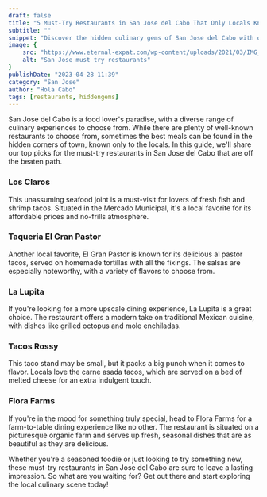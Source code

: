 ```yaml
---
draft: false
title: "5 Must-Try Restaurants in San Jose del Cabo That Only Locals Know About"
subtitle: ""
snippet: "Discover the hidden culinary gems of San Jose del Cabo with our expert guide. From hole-in-the-wall taquerias to upscale seafood restaurants, we've got the inside scoop on the best spots that only the locals know about. Get ready to embark on a culinary journey that will leave your taste buds wanting more."
image: {
    src: "https://www.eternal-expat.com/wp-content/uploads/2021/03/IMG_7429.jpg",
    alt: "San Jose must try restaurants"
}
publishDate: "2023-04-28 11:39"
category: "San Jose"
author: "Hola Cabo"
tags: [restaurants, hiddengems]
---
```


San Jose del Cabo is a food lover's paradise, with a diverse range of culinary experiences to choose from. While there are plenty of well-known restaurants to choose from, sometimes the best meals can be found in the hidden corners of town, known only to the locals. In this guide, we'll share our top picks for the must-try restaurants in San Jose del Cabo that are off the beaten path.

### Los Claros 

This unassuming seafood joint is a must-visit for lovers of fresh fish and shrimp tacos. Situated in the Mercado Municipal, it's a local favorite for its affordable prices and no-frills atmosphere.

### Taqueria El Gran Pastor

Another local favorite, El Gran Pastor is known for its delicious al pastor tacos, served on homemade tortillas with all the fixings. The salsas are especially noteworthy, with a variety of flavors to choose from.

### La Lupita

If you're looking for a more upscale dining experience, La Lupita is a great choice. The restaurant offers a modern take on traditional Mexican cuisine, with dishes like grilled octopus and mole enchiladas.

### Tacos Rossy

This taco stand may be small, but it packs a big punch when it comes to flavor. Locals love the carne asada tacos, which are served on a bed of melted cheese for an extra indulgent touch.

### Flora Farms

If you're in the mood for something truly special, head to Flora Farms for a farm-to-table dining experience like no other. The restaurant is situated on a picturesque organic farm and serves up fresh, seasonal dishes that are as beautiful as they are delicious.

Whether you're a seasoned foodie or just looking to try something new, these must-try restaurants in San Jose del Cabo are sure to leave a lasting impression. So what are you waiting for? Get out there and start exploring the local culinary scene today!